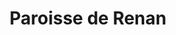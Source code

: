 ---
title: Paroisse de Renan
name: Renan
site: https://www.referguel.ch/paroisses/renan/
territoire:
- Renan
NPA:
- 2616
meta:
- Les Convers
region: Erguël
ministres:
- Nadine Marschner
---